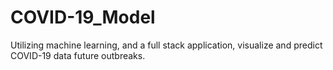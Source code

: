 # COVID-19_Model
Utilizing machine learning, and a full stack application, visualize and predict COVID-19 data future outbreaks.
